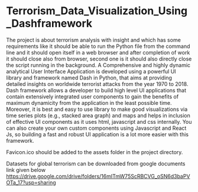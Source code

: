# Terrorism_Data_Visualization_Using_Dashframework
The project is about terrorism analysis with insight and which has some requirements like it should be able to run the Python file from the command line and it should open itself in a web browser and after completion of work it should close also from browser, second one is it should also directly close the script running in the background. A Comprehensive and highly dynamic analytical User Interface Application is developed using a powerful UI library and framework named Dash in Python, that aims at providing detailed insights on worldwide terrorist attacks from the year 1970 to 2018. Dash framework allows a developer to build high level UI applications that contain extensively integrated user components to gain the benefits of maximum dynamicity from the application in the least possible time. Moreover, it is best and easy to use library to make good visualizations via time series plots (e.g., stacked area graph) and maps and helps in inclusion of effective UI components as it uses html, javascript and css internally. You can also create your own custom components using Javascript and React Js, so building a fast and robust UI application is a lot more easier with this framework.


Favicon.ico should be added to the assets folder in the project directory.

Datasets for global terrorism can be downloaded from google documents link given below
https://drive.google.com/drive/folders/16mITmW75ScRBCVG_oSN6d3baPVOTa_17?usp=sharing


